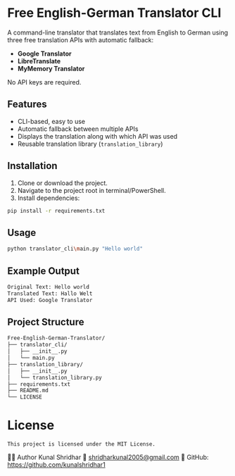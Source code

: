 # Free English-German Translator CLI

A command-line translator that translates text from English to German using three free translation APIs with automatic fallback:

- **Google Translator**
- **LibreTranslate**
- **MyMemory Translator**

No API keys are required.


## Features

- CLI-based, easy to use
- Automatic fallback between multiple APIs
- Displays the translation along with which API was used
- Reusable translation library (`translation_library`)



## Installation

1. Clone or download the project.
2. Navigate to the project root in terminal/PowerShell.
3. Install dependencies:

```bash
pip install -r requirements.txt
```
## Usage
```bash
python translator_cli\main.py "Hello world"
```
## Example Output
```bash
Original Text: Hello world
Translated Text: Hallo Welt
API Used: Google Translator
```
## Project Structure
```bash
Free-English-German-Translator/
├── translator_cli/
│   ├── __init__.py
│   └── main.py
├── translation_library/
│   ├── __init__.py
│   └── translation_library.py
├── requirements.txt
├── README.md
└── LICENSE
```

# License

    This project is licensed under the MIT License.


👨‍💻 Author
Kunal Shridhar
📧 shridharkunal2005@gmail.com
🔗 GitHub: https://github.com/kunalshridhar1






